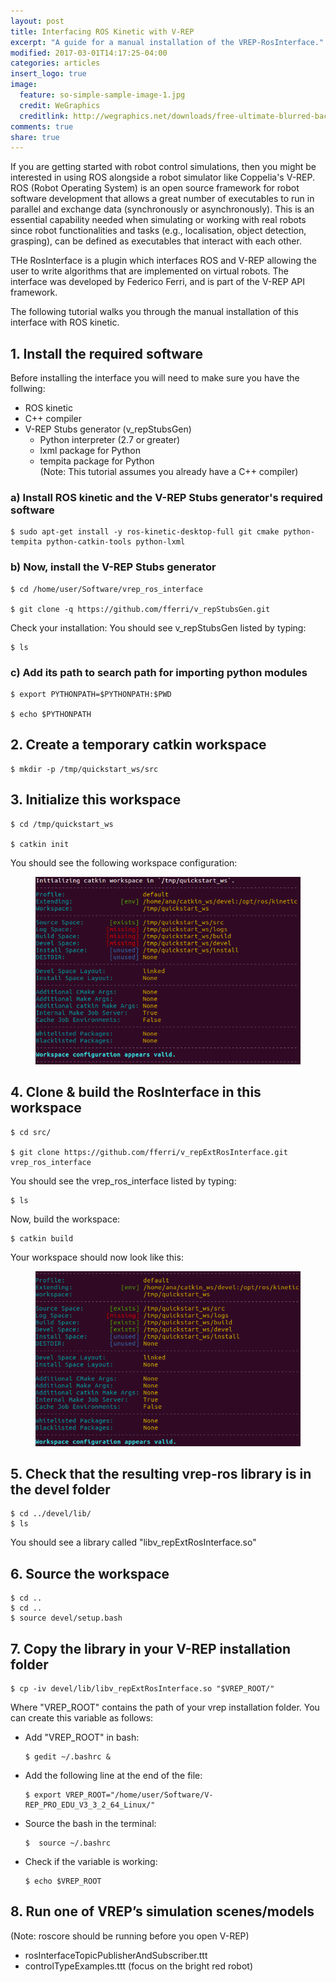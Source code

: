 ```yaml
---
layout: post
title: Interfacing ROS Kinetic with V-REP
excerpt: "A guide for a manual installation of the VREP-RosInterface."
modified: 2017-03-01T14:17:25-04:00
categories: articles
insert_logo: true
image:
  feature: so-simple-sample-image-1.jpg
  credit: WeGraphics
  creditlink: http://wegraphics.net/downloads/free-ultimate-blurred-background-pack/
comments: true
share: true
---
```


If you are getting started with robot control simulations, then you might be interested in using ROS alongside a robot simulator like Coppelia's V-REP.
ROS (Robot Operating System) is an open source framework for robot software development that allows a great number of executables to run in parallel and exchange data (synchronously or asynchronously). This is an essential capability needed when simulating or working with real robots since robot functionalities and tasks (e.g., localisation, object detection, grasping), can be defined as executables that interact with each other.

THe RosInterface is a plugin which interfaces ROS and V-REP allowing the user to write algorithms that are implemented on virtual robots. The interface was developed by Federico Ferri, and is part of the V-REP API framework.

The following tutorial walks you through the manual installation of this interface with ROS kinetic.


## 1. Install the required software
Before installing the interface you will need to make sure you have the follwing:
* ROS kinetic
* C++ compiler
* V-REP Stubs generator (v_repStubsGen)
    * Python interpreter (2.7 or greater)
    * lxml package for Python
    * tempita package for Python  
(Note: This tutorial assumes you already have a C++ compiler)


### a) Install ROS kinetic and the V-REP Stubs generator's required software
    
```shell 
$ sudo apt-get install -y ros-kinetic-desktop-full git cmake python-tempita python-catkin-tools python-lxml
```


### b) Now, install the V-REP Stubs generator

```shell 
$ cd /home/user/Software/vrep_ros_interface 

$ git clone -q https://github.com/fferri/v_repStubsGen.git
```

Check your installation: You should see v_repStubsGen listed by typing:
```shell 
$ ls
```

### c) Add its path to search path for importing python modules

```shell 
$ export PYTHONPATH=$PYTHONPATH:$PWD

$ echo $PYTHONPATH 
```

## 2. Create a temporary catkin workspace

```shell 
$ mkdir -p /tmp/quickstart_ws/src
```

## 3. Initialize this workspace

```shell
$ cd /tmp/quickstart_ws 

$ catkin init
```
You should see the following workspace configuration:

<figure>
	<img src="../../images/posts/vreprosint/Catkin_init.png" alt="image">
</figure>



## 4. Clone & build the RosInterface in this workspace

```shell
$ cd src/

$ git clone https://github.com/fferri/v_repExtRosInterface.git vrep_ros_interface
```
You should see the vrep_ros_interface listed by typing:

```shell
$ ls
```

Now, build the workspace:
```shell
$ catkin build
```

Your workspace should now look like this:

<figure>
	<img src="../../images/posts/vreprosint/Catkin_build.png" alt="image">
</figure>




## 5. Check that the resulting vrep-ros library is in the devel folder

```shell
$ cd ../devel/lib/
$ ls
```
You should see a library called "libv_repExtRosInterface.so"

## 6. Source the workspace

```shell
$ cd ..
$ cd ..
$ source devel/setup.bash
```

## 7. Copy the library in your V-REP installation folder

```shell
$ cp -iv devel/lib/libv_repExtRosInterface.so "$VREP_ROOT/"
```

Where  "VREP_ROOT" contains the path of your vrep installation folder. You can create this variable as follows:

* Add "VREP_ROOT" in bash:
    
    ```shell
    $ gedit ~/.bashrc &
    ```

* Add the following line at the end of the file:
    
    ```shell
    $ export VREP_ROOT="/home/user/Software/V-REP_PRO_EDU_V3_3_2_64_Linux/"
    ```

* Source the bash in the terminal:

    ```shell
    $  source ~/.bashrc 
    ```

* Check if the variable is working:
    
    ```shell
    $ echo $VREP_ROOT   
    ```


## 8. Run one of VREP’s simulation scenes/models

(Note: roscore should be running before you open V-REP)

* rosInterfaceTopicPublisherAndSubscriber.ttt 
* controlTypeExamples.ttt (focus on the bright red robot) 


